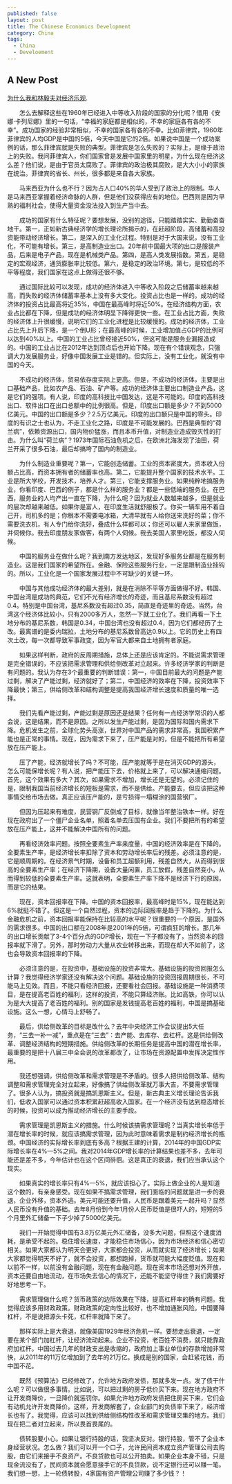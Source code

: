 ```yaml
---
published: false
layout: post
title: The Chinese Economics Development
category: China
tags:
  - China
  - Develoement
---
```

## A New Post

[为什么我和林毅夫对经济乐观](http://weibo.com/ttarticle/p/show?id=2309351001114049263708482011&u=1931693431&m=4049460549741512&cu=2062945453&ru=1708922835&rm=4049453880717325).

　　怎么去解释这些在1960年已经进入中等收入阶段的国家的分化呢？借用《安娜·卡列尼娜》里的一句话，“幸福的家庭都是相似的，不幸的家庭各有各的不幸”。成功国家的经验非常相似，不幸的国家各有各的不幸。比如菲律宾，1960年菲律宾的人均GDP是中国的5倍，今天中国是它的2倍。如果说中国是一个成功案例的话，那么菲律宾就是失败的典型。菲律宾是怎么失败的？实际上，是缘于政治上的失败。我问菲律宾人，你们国家曾是发展中国家里的明星，为什么现在经济这么差？他们说，是由于官员太腐败了。菲律宾的政治极其腐败，是大大小小的家族在统治。菲律宾的省长、州长，很多都是来自各大家族。

　　马来西亚为什么也不行？因为占人口40%的华人受到了政治上的限制。华人是马来西亚掌握着经济命脉的人群，但是他们没获得应有的地位。巴西则是因为早熟的福利社会，使得大量资金没法投入到生产当中去。

　　成功的国家有什么特征呢？要想发展，没别的途径，只能踏踏实实、勤勤奋奋地干。第一，正如新古典经济学的增长理论所揭示的，在赶超阶段，高储蓄和高投资能带动经济增长。第二，是深入的工业化过程。特别是对于大国来说，没有工业化，不可能有增长。第三，是高制造业出口。20年前中国最大项的出口是服装产品，后来是电子产品，现在是机械类产品。第四，是高人类发展指数。第五，是稳定的宏观经济，通货膨胀率比较低。第六，是稳定的政治环境。第七，是较低的不平等程度，我们国家在这点上做得还很不够。

　　通过国际比较可以发现，成功的经济体进入中等收入阶段之后储蓄率越来越高，而失败的经济体储蓄率基本上没有多大变化。投资占比也是一样的。成功的经济体的投资占比最高将近35%，中国在最高峰时将近50%。在经济结构方面，农业占比都在下降，但是成功的经济体明显下降得更快一些。在工业占比方面，失败的经济体上升很缓慢，说明它们的工业化进程是比较缓慢的。成功的经济体，工业占比先上升后下降，是一个倒U形；在最高峰的时候，工业增加值占GDP的比例可以达到40%以上。中国的工业占比曾经接近50%，但这可能是服务业漏报造成的。中国的工业占比在2012年达到顶点后也开始下降。现在有个错误观念，只强调大力发展服务业，好像中国发展工业是错的。但实际上，没有工业化，就没有中国的今天。

　　不成功的经济体，贸易依存度实际上更高。但是，不成功的经济体，主要是出口基础产品，比如农产品、石油、矿产等。成功的经济体主要出口制造业产品，这是它们的强项。有人说，印度的高科技比中国发达，这是不可能的。印度的高科技出口、软件出口在出口总额中的比例很高。但是，印度出口额是多少？不到5000亿美元。中国的出口额是多少？2.5万亿美元。印度的出口额只是中国的零头。印度的有识之士也认为，不走工业化之路，印度是不可能发展的。巴西是典型的“荷兰病”，依赖资源出口，国内物价猛涨，而且本币升值，对制造业造成毁灭性的打击。为什么叫“荷兰病”？1973年国际石油危机之后，在欧洲北海发现了油田，荷兰开采了很多石油，最后却搞垮了国内的制造业。

　　为什么制造业重要呢？第一，它能创造储蓄。工业的资本密度大，资本收入份额占比高，而资本拥有者的储蓄率也高。第二，它能提升整个国家的技术水平。工业是所大学校，开发技术，培养人才。第三，它能支撑服务业。如果纯粹地搞服务业，你看印度、巴西的例子，都是什么样的服务业？都是一些低端的服务业。在巴西，服务业的人均产出一直在下降，为什么呢？因为就业人数越来越多，但是就业的层次却越来越低。如果你是富人，在印度生活就舒服极了。你买一辆车用不着自己开，司机多的是；你根本不需要电冰箱，大清早就有人给你送来洗好的菜；你不需要洗衣机，有人专门给你洗好，叠成什么样都可以；你还可以雇人来家里做饭，并伺候你。我去印度朋友家做客，有两个人伺候。我去美国人家里吃饭，都没人伺候。

　　中国的服务业在做什么呢？我到南方发达地区，发现好多服务业都是在服务制造业。这是我们国家的希望所在。金融、保险这些服务行业，一定是跟制造业挂钩的。所以，工业化是一个国家发展过程中不可缺少的关键一环。

　　中国与其他成功经济体的最大差别，就是在消除不平等方面做得不好。韩国、中国台湾是成功的典范，它们不光有经济增长的奇迹，而且基尼系数没有超过0.4。特别是中国台湾，基尼系数没有超过0.35，简直是奇迹里的奇迹。当然，台湾这个经济体比较小，只有2000多万人，忽然一下就工业化了。我们再看一下土地分布的基尼系数，韩国是0.34，中国台湾也没有超过0.4，因为它们都经历了土改。最离谱的是委内瑞拉，土地分布的基尼系数曾高达0.9以上。它的历史上有四次土改，每一次都导致军事政变，因为军官大都来自土地拥有者家庭。


　　如果这样判断，政府的反周期措施，总体上还是应该肯定的。不能说需求管理是完全错误的，不应该把需求管理和供给侧改革对立起来。许多经济学家的判断是有问题的。我认为存在3个最重要的判断错误：第一，中国目前最大的问题是产能过剩，解决了产能过剩，经济就好了；第二，中国经济的效率在下降，投资效率下降最快；第三，供给侧改革和结构调整是提高我国经济增长速度和质量的唯一选择。

　　我们先看产能过剩，产能过剩是原因还是结果？任何有一点经济学常识的人都会说，这是结果，而不是原因。之所以发生产能过剩，是因为国际和国内需求下降。危机发生之前，全球化势头高涨，世界对中国产品的需求非常高，我国积累产能也是正常的事情。现在，因为需求下来了，压产能是对的，但是不能把所有希望放在压产能上。

　　压了产能，经济就增长了吗？不可能，压产能就等于是在消灭GDP的源头，怎么可能保增长呢？有人说，把产能压下去，价格就上来了，可以解决通缩问题。首先，这个效果有多大？其次，如果需求不增加，增长还是无望的。必须记住的是，限制我国当前经济增长的短板是需求，而不是供给。产能要去，但应该把这种事情交给市场去做。真正应该压产能的，是亏损得一塌糊涂的国营钢厂。

　　但因为压起来有难度，民营钢厂反倒成了目标，就像当年整治铁本一样。好在现在政府出了一个僵尸企业名单，照着名单去压国有企业。我们不要把所有的希望放在压产能上，这并不能解决中国所有的问题。

　　再看经济效率问题。按照全要素生产率来度量，中国的经济效率是在下降的。全要素生产率，是经济增长率扣除了资本和劳动增长率后的残差。必须注意的是，它是顺周期的。在经济景气时期，设备和员工超额利用，残差自然大，从而得到很高的全要素生产率；在经济下降期，设备大量闲置，员工放假，残差自然变小，从而得到较低的全要素生产率。这就表明，全要素生产率下降不是经济下行的原因，而是它的结果。

　　现在，资本回报率在下降。中国的资本回报率，最高峰时是15%，现在能达到6%就挺不错了。但这是一个自然过程，资本的边际回报率是趋于下降的。为什么金融危机之前，资本回报率能保持在比较高的水平呢？很重要的一个原因，是国外的需求很多。中国的出口额在2008年是2001年的5倍，可谓疯狂的增长。那几年的出口增长贡献了3-4个百分点的GDP增长，现在一下子都没有了，当然资本的回报率就下滑了。另外，那时劳动力大量从农业转移出来，而现在却大不如前了，这也会导致资本回报率的下降。

　　必须注意的是，在投资中，基础设施的投资非常大。基础设施的投资回报怎么计算？我觉得经济学家还没有解决这个问题。基础设施的投资回报周期很长，不可能马上见效。而且，不能只看经济回报，还要看社会回报。基础设施是一种消费项目，是在提高老百姓的福利，这样的投资，不能只算经济账。比如高铁，你可以认为是大大提高了老百姓的福利。别的国家是发钱提高老百姓的福利，中国是搞基础设施。这么一想，心情马上舒畅了。

　　最后，供给侧改革的目标是改什么？去年中央经济工作会议提出5大任务，“三去一补一减”，重点是在“三去”：去产能、去库存、去杠杆。这是供给侧改革、调整经济结构的短期措施。供给侧改革的长期任务是提高中国的潜在增长率，最重要的是把十八届三中全会说的改革都改了，让市场在资源配置中发挥决定性作用。

　　我还想强调，供给侧改革和需求管理是不矛盾的。很多人把供给侧改革、结构调整和需求管理完全对立起来，好像搞了供给侧改革就万事大吉，不要需求管理了。很多人认为，搞投资就是搞凯恩斯主义。但是，新古典主义增长理论告诉我们，低收入国家可以通过资本积累赶超高收入国家。在一个经济没有达到稳态增长的时候，投资可以成为推动经济增长的主要手段。

　　需求管理是凯恩斯主义的措施。什么时候该搞需求管理呢？当真实增长率低于潜在增长率的时候，就应该搞需求管理，因为此时意味着需求是制约经济增长的瓶颈。中国经济的实际增长率到底有多高？根据王建的计算，2014年的中国GDP实际增长率在4%—5%之间。我对2014年GDP增长率的计算结果也差不多，去年可能还是差不多，今年估计也在这个区间徘徊。这是真正的衰退，我们应当承认这个现实。

　　如果真实的增长率只有4%—5%，就应该担心了。实际上做企业的人是知道这个数的，有亲身感受。现在如果不搞需求管理，我们面临的问题就是进一步的衰退，企业外移，资本外逃。美元可能还要升值，人民币是跟着美元一起升吗？显然人民币没有升值的基础。去年8月份到今年1月份人民币贬值是很吓人的，短短的5个月里外汇储备一下子少掉了5000亿美元。

　　我们一开始觉得中国有3.8万亿美元外汇储备，没多大问题，但照这个速度消耗，是承受不起的。稳住增长速度，才能稳住市场信心，因为市场经济和信心密切相关。如果大家都认为明天会更好，大家都会投资，从而就实现了经济增长；如果大家都觉得明天不好了，就不会投资，都想跑掉，货币就可能大幅度贬值。现在和以前不一样，以前没有金融问题，现在有金融问题。现在资本市场还想对外开放，资本还要自由地流动，在市场失去信心的情况下，还能不能坚守得住？我们需要好好地思考一下。

　　需求管理做什么呢？货币政策的边际效果在下降，提高杠杆率的确有问题。我觉得应该多用财政政策。财政政策的定向性比较好，也不增加通胀风险。中国要降杠杆，不是说把源头卡死，杠杆率就降下来了。

　　那样实际上是大衰退，就像美国1929年经济危机一样。要想走出衰退，一定要在某个部门加杠杆，让经济流动起来。企业不投资，老百姓不消费，就只能靠政府加杠杆。中国过去几年的财政支出是收缩的，政府加上事业单位的存款增加非常快，从2011年的11万亿增加到了去年的21万亿。换成是别的国家，会赶紧花钱，而中国不花。

　　既然《预算法》已经修改了，允许地方政府发债，那就多发一点。发了债干什么呢？可以做很多事情。比如说，可以把过剩的房子低价买下来。现在地方政府不让开发商降价，一旦降价就惩罚你。如果允许地方政府发债把住房买下来，它们会有动机允许开发商降价。这样，开发商解套了，企业部门的负债率下来了，经济增长也有了。我觉得，应该可以找到供给侧结构性改革和需求管理交集的地方。我们现在把二者对立起来，所以畏首畏尾的。

　　债转股要小心。如果让银行持股的话，我坚决反对。银行持股，管不了企业本身经营状况。怎么做？我们可以开一个口子，允许民间资本成立资产管理公司去购股，由它们来接手不良资产。不良贷款也可以公开拍卖。如果企业本身不错，只是现金流没有了，民间资本就会愿意接手它的不良贷款，说不定银行还可以赚一笔。我们想一想，上一轮债转股，4家国有资产管理公司赚了多少钱？！